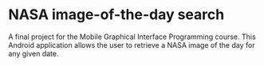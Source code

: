 # NASA image-of-the-day search

A final project for the Mobile Graphical Interface Programming course.
This Android application allows the user to retrieve a NASA image of the day for any given date.
